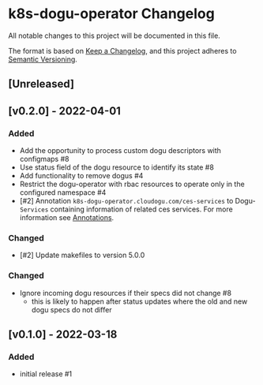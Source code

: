 # k8s-dogu-operator Changelog
All notable changes to this project will be documented in this file.

The format is based on [Keep a Changelog](https://keepachangelog.com/en/1.0.0/),
and this project adheres to [Semantic Versioning](https://semver.org/spec/v2.0.0.html).

## [Unreleased]

## [v0.2.0] - 2022-04-01
### Added
- Add the opportunity to process custom dogu descriptors with configmaps #8
- Use status field of the dogu resource to identify its state #8
- Add functionality to remove dogus #4
- Restrict the dogu-operator with rbac resources to operate only in the configured namespace #4
- [#2] Annotation `k8s-dogu-operator.cloudogu.com/ces-services` to Dogu-`Services` containing information of
related ces services. For more information see [Annotations](/docs/operations/annotations_en.md).
  
### Changed
- [#2] Update makefiles to version 5.0.0

### Changed
- Ignore incoming dogu resources if their specs did not change #8
    - this is likely to happen after status updates where the old and new dogu specs do not differ


## [v0.1.0] - 2022-03-18
### Added
- initial release #1
